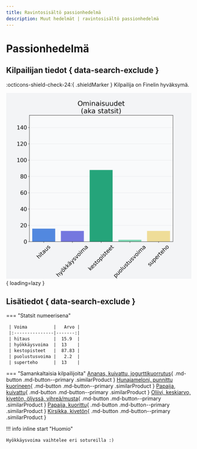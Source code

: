 ```yaml
---
title: Ravintosisältö passionhedelmä
description: Muut hedelmät | ravintosisältö passionhedelmä
---
```


# Passionhedelmä


## Kilpailijan tiedot { data-search-exclude }

:octicons-shield-check-24:{ .shieldMarker } Kilpailija on Finelin hyväksymä.

![Passionhedelmä](./images/passionhedelma.png){ loading=lazy }

## Lisätiedot { data-search-exclude }
=== "Statsit numeerisena"

     | Voima          |   Arvo |
     |:---------------|-------:|
     | hitaus         |  15.9  |
     | hyökkäysvoima  |  13    |
     | kestopisteet   |  87.83 |
     | puolustusvoima |   2.2  |
     | superteho      |  13    |

=== "Samankaltaisia kilpailijoita"
    [Ananas, kuivattu, jogurttikuorrutus](/ananas-kuivattu-jogurttikuorrutus){ .md-button .md-button--primary .similarProduct }
    [Hunajameloni, punnittu kuorineen](/hunajameloni-punnittu-kuorineen){ .md-button .md-button--primary .similarProduct }
    [Papaija, kuivattu](/papaija-kuivattu){ .md-button .md-button--primary .similarProduct }
    [Oliivi, keskiarvo, kivetön, öljyssä, vihreä/musta](/oliivi-keskiarvo-kiveton-oljyssa-vihrea-musta){ .md-button .md-button--primary .similarProduct }
    [Papaija, kuorittu](/papaija-kuorittu){ .md-button .md-button--primary .similarProduct }
    [Kirsikka, kivetön](/kirsikka-kiveton){ .md-button .md-button--primary .similarProduct }

!!! info inline start "Huomio"

    Hyökkäysvoima vaihtelee eri sotureilla :)
